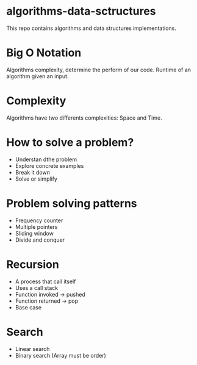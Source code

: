 # algorithms-data-sctructures

This repo contains algorithms and data structures implementations.

# Big O Notation

Algorithms complexity, determine the perform of our code.
Runtime of an algorithm given an input.

# Complexity

Algorithms have two differents complexities: Space and Time.

# How to solve a problem?
- Understan dthe problem
- Explore concrete examples
- Break it down
- Solve or simplify

# Problem solving patterns

- Frequency counter
- Multiple pointers
- Sliding window
- Divide and conquer

# Recursion

- A process that call itself
- Uses a call stack
- Function invoked -> pushed
- Function returned -> pop
- Base case

# Search
- Linear search
- Binary search (Array must be order)